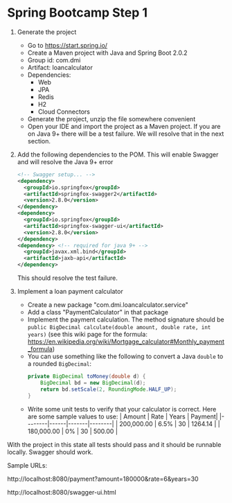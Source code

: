 # Spring Bootcamp Step 1

1. Generate the project

    - Go to https://start.spring.io/
    - Create a Maven project with Java and Spring Boot 2.0.2
    - Group id: com.dmi
    - Artifact: loancalculator
    - Dependencies:
        - Web
        - JPA
        - Redis
        - H2
        - Cloud Connectors
    - Generate the project, unzip the file somewhere convenient
    - Open your IDE and import the project as a Maven project. If you are on Java 9+ there will be a test failure. We will resolve that in the next section.

2. Add the following dependencies to the POM. This will enable Swagger and will resolve the Java 9+ error

    ```xml
    <!-- Swagger setup... -->
    <dependency>
      <groupId>io.springfox</groupId>
      <artifactId>springfox-swagger2</artifactId>
      <version>2.8.0</version>
    </dependency>
    <dependency>
      <groupId>io.springfox</groupId>
      <artifactId>springfox-swagger-ui</artifactId>
      <version>2.8.0</version>
    </dependency>
    <dependency> <!-- required for java 9+ -->
      <groupId>javax.xml.bind</groupId>
      <artifactId>jaxb-api</artifactId>
    </dependency>
    ```

    This should resolve the test failure.

3. Implement a loan payment calculator

    - Create a new package "com.dmi.loancalculator.service"
    - Add a class "PaymentCalculator" in that package
    - Implement the payment calculation. The method signature should be `public BigDecimal calculate(double amount, double rate, int years)` (see this wiki page for the formula: https://en.wikipedia.org/wiki/Mortgage_calculator#Monthly_payment_formula)
    - You can use something like the following to convert a Java `double` to a rounded `BigDecimal`:
        ```java
        private BigDecimal toMoney(double d) {
            BigDecimal bd = new BigDecimal(d);
            return bd.setScale(2, RoundingMode.HALF_UP);
        }
        ```
    - Write some unit tests to verify that your calculator is correct. Here are some sample values to use:
        | Amount | Rate | Years | Payment|
        |--------|------|-------|--------|
        | 200,000.00 | 6.5% | 30 | 1264.14 |
        | 180,000.00 | 0% | 30 | 500.00 |
        

With the project in this state all tests should pass and it should be runnable locally. Swagger should work.

Sample URLs:

http://localhost:8080/payment?amount=180000&rate=6&years=30

http://localhost:8080/swagger-ui.html


